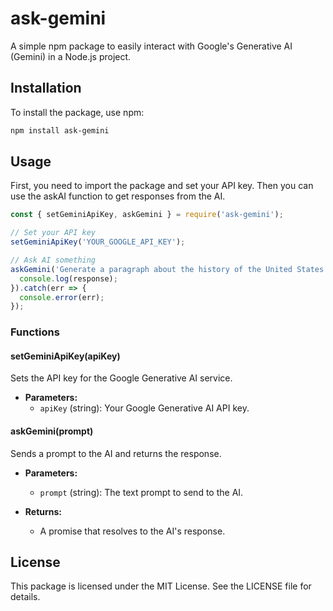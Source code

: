 # ask-gemini

A simple npm package to easily interact with Google's Generative AI (Gemini) in a Node.js project.

## Installation

To install the package, use npm:

```sh
npm install ask-gemini
```

## Usage

First, you need to import the package and set your API key. Then you can use the askAI function to get responses from the AI.

```javascript
const { setGeminiApiKey, askGemini } = require('ask-gemini');

// Set your API key
setGeminiApiKey('YOUR_GOOGLE_API_KEY');

// Ask AI something
askGemini('Generate a paragraph about the history of the United States.').then(response => {
  console.log(response);
}).catch(err => {
  console.error(err);
});
```
### Functions

#### setGeminiApiKey(apiKey)

Sets the API key for the Google Generative AI service.

- **Parameters:**
  - `apiKey` (string): Your Google Generative AI API key.

#### askGemini(prompt)

Sends a prompt to the AI and returns the response.

- **Parameters:**
  - `prompt` (string): The text prompt to send to the AI.

- **Returns:**
  - A promise that resolves to the AI's response.

## License

This package is licensed under the MIT License. See the LICENSE file for details.